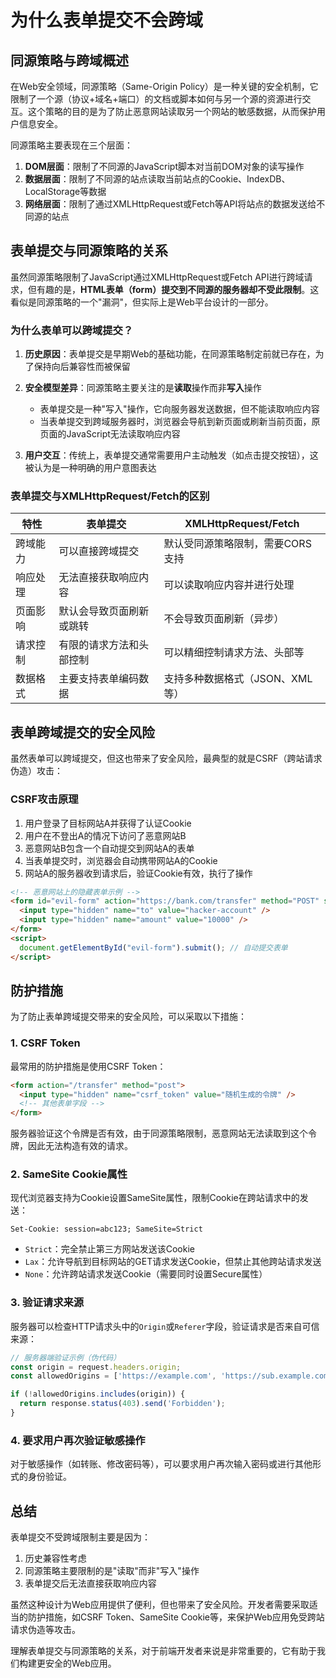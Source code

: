 # 为什么表单提交不会跨域

## 同源策略与跨域概述

在Web安全领域，同源策略（Same-Origin Policy）是一种关键的安全机制，它限制了一个源（协议+域名+端口）的文档或脚本如何与另一个源的资源进行交互。这个策略的目的是为了防止恶意网站读取另一个网站的敏感数据，从而保护用户信息安全。

同源策略主要表现在三个层面：

1. **DOM层面**：限制了不同源的JavaScript脚本对当前DOM对象的读写操作
2. **数据层面**：限制了不同源的站点读取当前站点的Cookie、IndexDB、LocalStorage等数据
3. **网络层面**：限制了通过XMLHttpRequest或Fetch等API将站点的数据发送给不同源的站点

## 表单提交与同源策略的关系

虽然同源策略限制了JavaScript通过XMLHttpRequest或Fetch API进行跨域请求，但有趣的是，**HTML表单（form）提交到不同源的服务器却不受此限制**。这看似是同源策略的一个"漏洞"，但实际上是Web平台设计的一部分。

### 为什么表单可以跨域提交？

1. **历史原因**：表单提交是早期Web的基础功能，在同源策略制定前就已存在，为了保持向后兼容性而被保留

2. **安全模型差异**：同源策略主要关注的是**读取**操作而非**写入**操作
   - 表单提交是一种"写入"操作，它向服务器发送数据，但不能读取响应内容
   - 当表单提交到跨域服务器时，浏览器会导航到新页面或刷新当前页面，原页面的JavaScript无法读取响应内容

3. **用户交互**：传统上，表单提交通常需要用户主动触发（如点击提交按钮），这被认为是一种明确的用户意图表达

### 表单提交与XMLHttpRequest/Fetch的区别

| 特性 | 表单提交 | XMLHttpRequest/Fetch |
|------|---------|----------------------|
| 跨域能力 | 可以直接跨域提交 | 默认受同源策略限制，需要CORS支持 |
| 响应处理 | 无法直接获取响应内容 | 可以读取响应内容并进行处理 |
| 页面影响 | 默认会导致页面刷新或跳转 | 不会导致页面刷新（异步） |
| 请求控制 | 有限的请求方法和头部控制 | 可以精细控制请求方法、头部等 |
| 数据格式 | 主要支持表单编码数据 | 支持多种数据格式（JSON、XML等） |

## 表单跨域提交的安全风险

虽然表单可以跨域提交，但这也带来了安全风险，最典型的就是CSRF（跨站请求伪造）攻击：

### CSRF攻击原理

1. 用户登录了目标网站A并获得了认证Cookie
2. 用户在不登出A的情况下访问了恶意网站B
3. 恶意网站B包含一个自动提交到网站A的表单
4. 当表单提交时，浏览器会自动携带网站A的Cookie
5. 网站A的服务器收到请求后，验证Cookie有效，执行了操作

```html
<!-- 恶意网站上的隐藏表单示例 -->
<form id="evil-form" action="https://bank.com/transfer" method="POST" style="display:none">
  <input type="hidden" name="to" value="hacker-account" />
  <input type="hidden" name="amount" value="10000" />
</form>
<script>
  document.getElementById("evil-form").submit(); // 自动提交表单
</script>
```

## 防护措施

为了防止表单跨域提交带来的安全风险，可以采取以下措施：

### 1. CSRF Token

最常用的防护措施是使用CSRF Token：

```html
<form action="/transfer" method="post">
  <input type="hidden" name="csrf_token" value="随机生成的令牌" />
  <!-- 其他表单字段 -->
</form>
```

服务器验证这个令牌是否有效，由于同源策略限制，恶意网站无法读取到这个令牌，因此无法构造有效的请求。

### 2. SameSite Cookie属性

现代浏览器支持为Cookie设置SameSite属性，限制Cookie在跨站请求中的发送：

```
Set-Cookie: session=abc123; SameSite=Strict
```

- `Strict`：完全禁止第三方网站发送该Cookie
- `Lax`：允许导航到目标网站的GET请求发送Cookie，但禁止其他跨站请求发送
- `None`：允许跨站请求发送Cookie（需要同时设置Secure属性）

### 3. 验证请求来源

服务器可以检查HTTP请求头中的`Origin`或`Referer`字段，验证请求是否来自可信来源：

```javascript
// 服务器端验证示例（伪代码）
const origin = request.headers.origin;
const allowedOrigins = ['https://example.com', 'https://sub.example.com'];

if (!allowedOrigins.includes(origin)) {
  return response.status(403).send('Forbidden');
}
```

### 4. 要求用户再次验证敏感操作

对于敏感操作（如转账、修改密码等），可以要求用户再次输入密码或进行其他形式的身份验证。

## 总结

表单提交不受跨域限制主要是因为：

1. 历史兼容性考虑
2. 同源策略主要限制的是"读取"而非"写入"操作
3. 表单提交后无法直接获取响应内容

虽然这种设计为Web应用提供了便利，但也带来了安全风险。开发者需要采取适当的防护措施，如CSRF Token、SameSite Cookie等，来保护Web应用免受跨站请求伪造等攻击。

理解表单提交与同源策略的关系，对于前端开发者来说是非常重要的，它有助于我们构建更安全的Web应用。